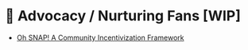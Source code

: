 # 🙌 Advocacy / Nurturing Fans [WIP]

- [Oh SNAP! A Community Incentivization Framework](https://hollyfirestone.medium.com/oh-snap-d0dfad89e79f)